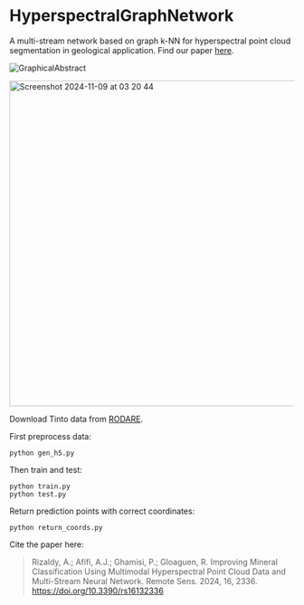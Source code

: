 # HyperspectralGraphNetwork

A multi-stream network based on graph k-NN for hyperspectral point cloud segmentation in geological application. Find our paper [here](https://www.mdpi.com/2072-4292/16/13/2336).

![GraphicalAbstract](https://github.com/user-attachments/assets/0dd362d8-3b48-435c-aa5f-52748c532ca7)

<img width="576" alt="Screenshot 2024-11-09 at 03 20 44" src="https://github.com/user-attachments/assets/7be482ff-8f78-485b-a68c-8a5e98443c55">

Download Tinto data from [RODARE](https://rodare.hzdr.de/record/2256).

First preprocess data:
```
python gen_h5.py
```
Then train and test:
```
python train.py
python test.py
```
Return prediction points with correct coordinates:
```
python return_coords.py
```

Cite the paper here:
> Rizaldy, A.; Afifi, A.J.; Ghamisi, P.; Gloaguen, R. Improving Mineral Classification Using Multimodal Hyperspectral Point Cloud Data and Multi-Stream Neural Network. Remote Sens. 2024, 16, 2336. https://doi.org/10.3390/rs16132336
